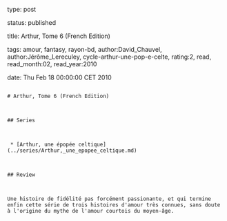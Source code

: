 type: post
status: published
title: Arthur, Tome 6 (French Edition)
tags:  amour,  fantasy,  rayon-bd, author:David_Chauvel, author:Jérôme_Lereculey, cycle-arthur-une-pop-e-celte, rating:2, read, read_month:02, read_year:2010
date: Thu Feb 18 00:00:00 CET 2010
~~~~~~
# Arthur, Tome 6 (French Edition)

## Series

 * [Arthur, une épopée celtique](../series/Arthur,_une_epopee_celtique.md)

## Review

Une histoire de fidélité pas forcément passionante, et qui termine enfin cette série de trois histoires d'amour très connues, sans doute à l'origine du mythe de l'amour courtois du moyen-âge.